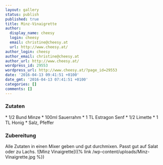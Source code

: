 ```yaml
---
layout: gallery
status: publish
published: true
title: Minz-Vinaigrette
author:
  display_name: cheesy
  login: cheesy
  email: christine@cheesy.at
  url: http://www.cheesy.at/
author_login: cheesy
author_email: christine@cheesy.at
author_url: http://www.cheesy.at/
wordpress_id: 29553
wordpress_url: http://www.cheesy.at/?page_id=29553
date: '2016-04-13 09:41:51 +0100'
date_gmt: '2016-04-13 07:41:51 +0100'
categories: []
comments: []
---
```

### Zutaten
\* 1/2 Bund Minze
\* 100ml Sauerrahm
\* 1 TL Estragon Senf
\* 1/2 Limette
\* 1 TL Honig
\* Salz, Pfeffer
### Zubereitung
Alle Zutaten in einen Mixer geben und gut durchmixen. Passt gut auf Salat oder zu Lachs.
![Minz Vinaigrette]({% link /wp-content/uploads/Minz-Vinaigrette.jpg %})
